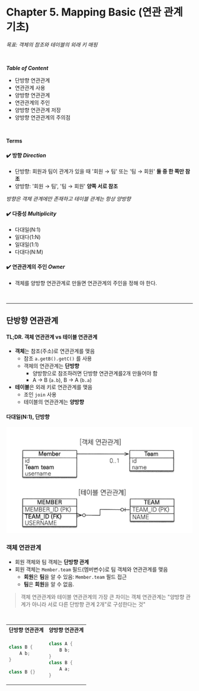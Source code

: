 # Chapter 5. Mapping Basic (연관 관계 기초)

_목표: 객체의 참조와 테이블의 외래 키 매핑_

<br/>

_**Table of Content**_

- 단방향 연관관계
- 연관관계 사용
- 양방향 연관관계
- 연관관계의 주인
- 양방향 연관관계 저장
- 양방향 연관관계의 주의점

<br/>

**Terms**

#### ✔️ 방향 _Direction_

- 단방향: 회원과 팀이 관계가 있을 때 '회원 → 팀' 또는 '팀 → 회원' **둘 중 한 쪽만 참조**
- 양방향: '회원 → 팀', '팀 → 회원' **양쪽 서로 참조**

_방향은 객체 관계에만 존재하고 테이블 관계는 항상 양방향_

#### ✔️ 다중성 _Multiplicity_
- 다대일(N:1)
- 일대다(1:N)
- 일대일(1:1)
- 다대다(N:M)

#### ✔️ 연관관계의 주인 _Owner_
- 객체를 양방향 연관관계로 만들면 연관관계의 주인을 정해 야 한다.

<br/>

---

## 단방향 연관관계

#### TL;DR. ️객체 연관관계 vs 테이블 연관관계
- **객체**는 참조(주소)로 연관관계를 맺음
    - 참조 `a.getB().getC()` 를 사용
    - 객체의 연관관계는 **단방향**
      - 양방향으로 참조하려면 단방향 연관관계를2개 만들어야 함
      - A → B (`a.b`), B → A (`b.a`)
- **테이블**은 외래 키로 연관관계를 맺음
    - 조인 `join` 사용
    - 테이블의 연관관계는 **양방향**


#### 다대일(N:1), 단방향

<img src="./image/img1.png" />

<br/>

### 객체 연관관계

- 회원 객체와 팀 객체는 **단방향 관계**
- 회원 객체는 `Member.team` 필드(멤버변수)로 팀 객체와 연관관계를 맺음
  - **회원**은 **팀**을 알 수 있음: `Member.team` 필드 접근 
  - **팀**은 **회원**을 알 수 없음.

> 객체 연관관계와 테이블 연관관계의 가장 큰 차이는 객체 연관관계는 "양방향 관계가 아니라 서로 다른 단방향 관계 2개"로 구성한다는 것" 

<br/>

<table>
<tr><th>단방향 연관관계</th><th>양방향 연관관계</th></tr>
<tr><td>

```java
class B {
    A b;
}

class B {}
```
</td><td>

``` java
class A {
    B b;
}
class B {
    A a;
}
```

</td>
</tr></table>
